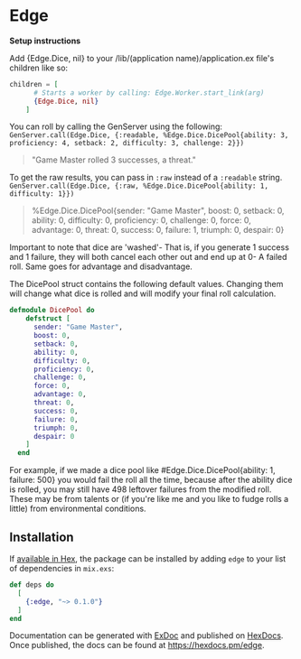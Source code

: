 # Edge

**Setup instructions**

Add {Edge.Dice, nil} to your /lib/(application name)/application.ex file's children like so:

```elixir
children = [
      # Starts a worker by calling: Edge.Worker.start_link(arg)
      {Edge.Dice, nil}
    ]
```

You can roll by calling the GenServer using the following:
`GenServer.call(Edge.Dice, {:readable, %Edge.Dice.DicePool{ability: 3, proficiency: 4, setback: 2, difficulty: 3, challenge: 2}})`
> "Game Master rolled 3 successes, a threat."

To get the raw results, you can pass in `:raw` instead of a `:readable` string.
`GenServer.call(Edge.Dice, {:raw, %Edge.Dice.DicePool{ability: 1, difficulty: 1}})`
> %Edge.Dice.DicePool{sender: "Game Master", boost: 0, setback: 0, ability: 0, difficulty: 0, proficiency: 0, challenge: 0, force: 0, advantage: 0, threat: 0, success: 0, failure: 1, triumph: 0, despair: 0}

Important to note that dice are 'washed'- That is, if you generate 1 success and 1 failure, they will both cancel each other out and end up at 0- A failed roll. Same goes for advantage and disadvantage.

The DicePool struct contains the following default values. Changing them will change what dice is rolled and will modify your final roll calculation.
```elixir
defmodule DicePool do
    defstruct [
      sender: "Game Master",
      boost: 0,
      setback: 0,
      ability: 0,
      difficulty: 0,
      proficiency: 0,
      challenge: 0,
      force: 0,
      advantage: 0,
      threat: 0,
      success: 0,
      failure: 0,
      triumph: 0,
      despair: 0
    ]
  end
```
For example, if we made a dice pool like #Edge.Dice.DicePool{ability: 1, failure: 500} you would fail the roll all the time, because after the ability dice is rolled, you may still have 498 leftover failures from the modified roll. These may be from talents or (if you're like me and you like to fudge rolls a little) from environmental conditions.

## Installation

If [available in Hex](https://hex.pm/docs/publish), the package can be installed
by adding `edge` to your list of dependencies in `mix.exs`:

```elixir
def deps do
  [
    {:edge, "~> 0.1.0"}
  ]
end
```

Documentation can be generated with [ExDoc](https://github.com/elixir-lang/ex_doc)
and published on [HexDocs](https://hexdocs.pm). Once published, the docs can
be found at <https://hexdocs.pm/edge>.

